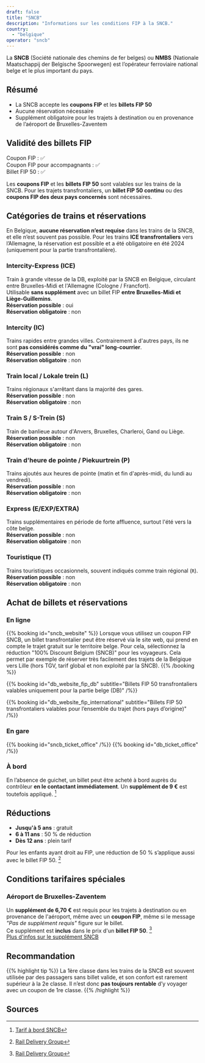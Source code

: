 ```yaml
---
draft: false
title: "SNCB"
description: "Informations sur les conditions FIP à la SNCB."
country:
  - "belgique"
operator: "sncb"
---
```


La **SNCB** (Société nationale des chemins de fer belges) ou **NMBS** (Nationale Maatschappij der Belgische Spoorwegen) est l’opérateur ferroviaire national belge et le plus important du pays.

## Résumé

- La SNCB accepte les **coupons FIP** et les **billets FIP 50**
- Aucune réservation nécessaire
- Supplément obligatoire pour les trajets à destination ou en provenance de l’aéroport de Bruxelles-Zaventem

## Validité des billets FIP

Coupon FIP : ✅ \
Coupon FIP pour accompagnants : ✅ \
Billet FIP 50 : ✅

Les **coupons FIP** et les **billets FIP 50** sont valables sur les trains de la SNCB. Pour les trajets transfrontaliers, un **billet FIP 50 continu** ou des **coupons FIP des deux pays concernés** sont nécessaires.

## Catégories de trains et réservations

En Belgique, **aucune réservation n’est requise** dans les trains de la SNCB, et elle n’est souvent pas possible. Pour les trains **ICE transfrontaliers** vers l’Allemagne, la réservation est possible et a été obligatoire en été 2024 (uniquement pour la partie transfrontalière).

### Intercity-Express (ICE)
Train à grande vitesse de la DB, exploité par la SNCB en Belgique, circulant entre Bruxelles-Midi et l'Allemagne (Cologne / Francfort). \
Utilisable **sans supplément** avec un billet FIP **entre Bruxelles-Midi et Liège-Guillemins**. \
**Réservation possible** : oui \
**Réservation obligatoire** : non

### Intercity (IC)
Trains rapides entre grandes villes. Contrairement à d'autres pays, ils ne sont **pas considérés comme du "vrai" long-courrier**. \
**Réservation possible** : non \
**Réservation obligatoire** : non

### Train local / Lokale trein (L)
Trains régionaux s'arrêtant dans la majorité des gares. \
**Réservation possible** : non \
**Réservation obligatoire** : non

### Train S / S-Trein (S)
Train de banlieue autour d'Anvers, Bruxelles, Charleroi, Gand ou Liège. \
**Réservation possible** : non \
**Réservation obligatoire** : non

### Train d'heure de pointe / Piekuurtrein (P)
Trains ajoutés aux heures de pointe (matin et fin d'après-midi, du lundi au vendredi). \
**Réservation possible** : non \
**Réservation obligatoire** : non

### Express (E/EXP/EXTRA)
Trains supplémentaires en période de forte affluence, surtout l'été vers la côte belge. \
**Réservation possible** : non \
**Réservation obligatoire** : non

### Touristique (T)
Trains touristiques occasionnels, souvent indiqués comme train régional (`R`). \
**Réservation possible** : non \
**Réservation obligatoire** : non

## Achat de billets et réservations

### En ligne

{{% booking id="sncb_website" %}}
Lorsque vous utilisez un coupon FIP SNCB, un billet transfrontalier peut être réservé via le site web, qui prend en compte le trajet gratuit sur le territoire belge. Pour cela, sélectionnez la réduction "100% Discount Belgium (SNCB)" pour les voyageurs. Cela permet par exemple de réserver très facilement des trajets de la Belgique vers Lille (hors TGV, tarif global et non exploité par la SNCB).
{{% /booking %}}

{{% booking id="db_website_fip_db" subtitle="Billets FIP 50 transfrontaliers valables uniquement pour la partie belge (DB)" /%}}

{{% booking id="db_website_fip_international" subtitle="Billets FIP 50 transfrontaliers valables pour l’ensemble du trajet (hors pays d’origine)" /%}}

### En gare

{{% booking id="sncb_ticket_office" /%}}
{{% booking id="db_ticket_office" /%}}

### À bord

En l’absence de guichet, un billet peut être acheté à bord auprès du contrôleur **en le contactant immédiatement**.
Un **supplément de 9 €** est toutefois appliqué. [^2]

## Réductions

- **Jusqu'à 5 ans** : gratuit
- **6 à 11 ans** : 50 % de réduction
- **Dès 12 ans** : plein tarif

Pour les enfants ayant droit au FIP, une réduction de 50 % s’applique aussi avec le billet FIP 50. [^1]

## Conditions tarifaires spéciales

### Aéroport de Bruxelles-Zaventem

Un **supplément de 6,70 €** est requis pour les trajets à destination ou en provenance de l'aéroport, même avec un **coupon FIP**, même si le message *"Pas de supplément requis"* figure sur le billet. \
Ce supplément est **inclus** dans le prix d'un **billet FIP 50**. [^1] \
[Plus d'infos sur le supplément SNCB](https://www.belgiantrain.be/fr/tickets-and-railcards/airports/brussels-airport)

## Recommandation

{{% highlight tip %}}
La 1ère classe dans les trains de la SNCB est souvent utilisée par des passagers sans billet valide, et son confort est rarement supérieur à la 2e classe. Il n’est donc **pas toujours rentable** d’y voyager avec un coupon de 1re classe.
{{% /highlight %}}

## Sources

[^1]: [Rail Delivery Group](https://www.raildeliverygroup.com/rst/europe-and-fip.html)
[^2]: [Tarif à bord SNCB](https://www.belgiantrain.be/fr/tickets-and-railcards/on-board-fare)
